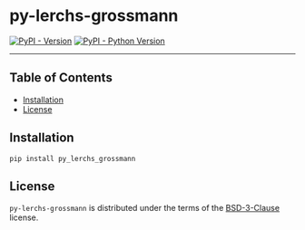 # py-lerchs-grossmann

[![PyPI - Version](https://img.shields.io/pypi/v/py-lerchs-grossmann.svg)](https://pypi.org/project/py-lerchs-grossmann)
[![PyPI - Python Version](https://img.shields.io/pypi/pyversions/py-lerchs-grossmann.svg)](https://pypi.org/project/py-lerchs-grossmann)

---

## Table of Contents

- [Installation](#installation)
- [License](#license)

## Installation

```console
pip install py_lerchs_grossmann
```

## License

`py-lerchs-grossmann` is distributed under the terms of the [BSD-3-Clause](https://spdx.org/licenses/BSD-3-Clause.html) license.
